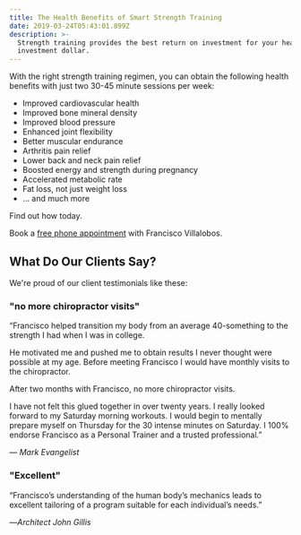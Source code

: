```yaml
---
title: The Health Benefits of Smart Strength Training
date: 2019-03-24T05:43:01.899Z
description: >-
  Strength training provides the best return on investment for your health care
  investment dollar.
---
```

With the right strength training regimen, you can obtain the following health benefits with just two 30-45 minute sessions per week:

* Improved cardiovascular health
* Improved bone mineral density
* Improved blood pressure
* Enhanced joint flexibility
* Better muscular endurance
* Arthritis pain relief
* Lower back and neck pain relief
* Boosted energy and strength during pregnancy
* Accelerated metabolic rate
* Fat loss, not just weight loss
* … and much more

Find out how today.

Book a [free phone appointment](https://calendly.com/isfny/15min?back=1) with Francisco Villalobos.

## What Do Our Clients Say?

We're proud of our client testimonials like these:

### "no more chiropractor visits"

“Francisco helped transition my body from an average 40-something to the strength I had when I was in college.

He motivated me and pushed me to obtain results I never thought were possible at my age. Before meeting Francisco I would have monthly visits to the chiropractor.

After two months with Francisco, no more chiropractor visits.

 I have not felt this glued together in over twenty years. I really looked forward to my Saturday morning workouts. I would begin to mentally prepare myself on Thursday for the 30 intense minutes on Saturday. I 100% endorse Francisco as a Personal Trainer and a trusted professional.”

— _Mark Evangelist_

### "Excellent"

“Francisco’s understanding of the human body’s mechanics leads to excellent tailoring of a program suitable for each individual’s needs.”

 —_Architect John Gillis_

